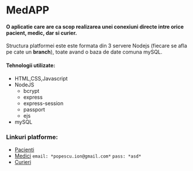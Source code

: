 # MedAPP
#### O aplicatie care are ca scop realizarea unei conexiuni directe intre orice pacient, medic, dar si curier.

Structura platformei este este formata din 3 servere Nodejs (fiecare se afla pe cate un **branch**), toate avand o baza de date comuna mySQL.

#### Tehnologii utilizate:

* HTML,CSS,Javascript
* NodeJS
  * bcrypt
  * express
  * express-session
  * passport
  * ejs
* mySQL

### Linkuri platforme:
 * [Pacienti](https://medappnow.herokuapp.com)
 * [Medici](https://medappmedic.herokuapp.com)
  `email: *popescu.ion@gmail.com*`
 `pass: *asd*`
 * [Curieri](https://medappcurier.herokuapp.com)



